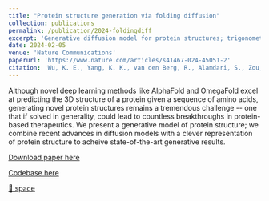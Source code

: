 ```yaml
---
title: "Protein structure generation via folding diffusion"
collection: publications
permalink: /publication/2024-foldingdiff
excerpt: 'Generative diffusion model for protein structures; trigonometry is all you need!'
date: 2024-02-05
venue: 'Nature Communications'
paperurl: 'https://www.nature.com/articles/s41467-024-45051-2'
citation: 'Wu, K. E., Yang, K. K., van den Berg, R., Alamdari, S., Zou, J. Y., Lu, A. X., & Amini, A. P. (2024). Protein structure generation via folding diffusion. Nature Communications, 15(1), 1059.'
---
```

Although novel deep learning methods like AlphaFold and OmegaFold excel at predicting the 3D structure of a protein given a sequence of amino acids, generating novel protein structures remains a tremendous challenge -- one that if solved in generality, could lead to countless breakthroughs in protein-based therapeutics. We present a generative model of protein structure; we combine recent advances in diffusion models with a clever representation of protein structure to acheive state-of-the-art generative results.

[Download paper here](https://www.nature.com/articles/s41467-024-45051-2.pdf)

[Codebase here](https://github.com/microsoft/foldingdiff)

[🤗 space](https://huggingface.co/spaces/wukevin/foldingdiff)

